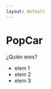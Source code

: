 ```yaml
---
layout: default
---
```


# PopCar
¿Quién eres?

<head>
    <link href="lou-multi-select-57fb8d3/css/multi-select.css" media="screen" rel="stylesheet" type="text/css">
</head>
<body>
    <div class="ms-container" id="ms-pre-selected-options">
        <div class="ms-selectable">
            <ul class="ms-list" tabindex="-1">
                <li class="ms-elem-selectable" id="elem1">
                    <span>elem 1</span>
                </li>
                <li class="ms-elem-selectable" id="elem2">
                    <span>elem 2</span>
                </li>
                <li class="ms-elem-selectable" id="elem3">
                    <span>elem 3</span>
                </li>
            </ul>
        </div>
        <div class="ms-selection">
            <ul class="ms-list" tabindex="-1">
                <!-- Aquí se mostrará el elemento seleccionado -->
            </ul>
        </div>
    </div>
    <script src="lou-multi-select-57fb8d3/js/jquery.multi-select.js" type="text/javascript"></script>
    <script>
        $(document).ready(function() {
            $('.ms-elem-selectable').on('click', function() {
                $('.ms-elem-selectable').removeClass('ms-selected');
                $(this).addClass('ms-selected');
                $('.ms-selection .ms-list').html('<li class="ms-elem-selection ms-selected">' + $(this).html() + '</li>');
            });
        });
    </script>
</body>
